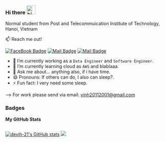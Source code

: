 ### Hi there <img src="https://user-images.githubusercontent.com/1303154/88677602-1635ba80-d120-11ea-84d8-d263ba5fc3c0.gif" width="28px" alt="hi">

Normal student from Post and Telecommuication Institute of Technology, Hanoi, Vietnam

:mailbox: Reach me out!

[![FaceBook Badge](https://img.shields.io/badge/-Vinh%20Khuat-0e76a8?style=flat&labelColor=0e76a8&logo=facebook&logoColor=white)](https://www.facebook.com/ptit.devih/) [![Mail Badge](https://img.shields.io/badge/-@__vih_21_01-e84393?style=flat&labelColor=e84393&logo=instagram&logoColor=white)](https://www.instagram.com/__vih_21_01/) [![Mail Badge](https://img.shields.io/badge/-Vinh%20Khuat-c0392b?style=flat&labelColor=c0392b&logo=gmail&logoColor=white)](mailto:vinh20112001@gmail.com)

- 🔭 I’m currently working as a `Data Engineer` and `Software Engineer`.
- 🌱 I’m currently learning cloud as `AWS` and blablaaa.
- 💬 Ask me about... anything also, if i have time.
- 😄 Pronouns: If others can do, I also can sleep?.
- ⚡ Fun fact: I very need some sleep.

--> For work please send via email: vinh20112001@gmail.com
### Badges

<b>My GitHub Stats</b>
<div style="display: flex">

<a href="http://www.github.com/devih-21" ><img src="https://github-readme-stats.vercel.app/api?username=devih-21&show_icons=true&hide=&count_private=true&title_color=0891b2&text_color=ffffff&icon_color=0891b2&bg_color=1c1917&hide_border=true&show_icons=true" alt="devih-21's GitHub stats" /></a>
<a href="http://www.github.com/devih-21" align="right"><img  src="https://github-readme-streak-stats.herokuapp.com/?user=devih-21&stroke=ffffff&background=1c1917&ring=0891b2&fire=0891b2&currStreakNum=ffffff&currStreakLabel=0891b2&sideNums=ffffff&sideLabels=ffffff&dates=ffffff&hide_border=true" /></a>
</div>
